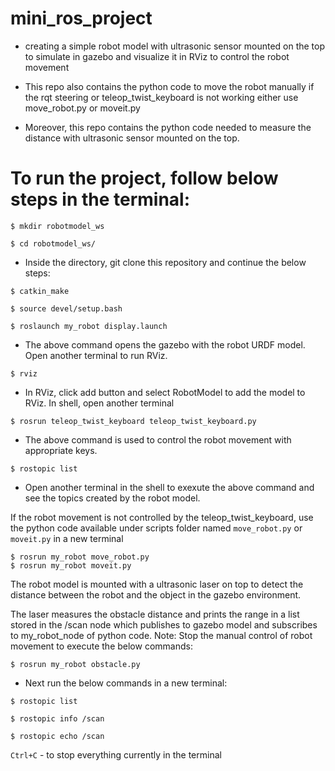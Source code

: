 # mini_ros_project

* creating a simple robot model with ultrasonic sensor mounted on the top to simulate in gazebo and visualize it in RViz to control the robot movement 

* This repo also contains the python code to move the robot manually if the rqt steering or teleop_twist_keyboard is not working either use move_robot.py or moveit.py

* Moreover, this repo contains the python code needed to measure the distance with ultrasonic sensor mounted on the top.

# To run the project, follow below steps in the terminal:
```
$ mkdir robotmodel_ws

$ cd robotmodel_ws/
```
* Inside the directory, git clone this repository and continue the below steps:
```
$ catkin_make

$ source devel/setup.bash

$ roslaunch my_robot display.launch
```
* The above command opens the gazebo with the robot URDF model. Open another terminal to run RViz.
```
$ rviz
```
* In RViz, click add button and select RobotModel to add the model to RViz. In shell, open another terminal
```
$ rosrun teleop_twist_keyboard teleop_twist_keyboard.py
```
* The above command is used to control the robot movement with appropriate keys.
```
$ rostopic list
```
* Open another terminal in the shell to exexute the above command and see the topics created by the robot model.

If the robot movement is not controlled by the teleop_twist_keyboard, use the python code available under scripts folder named `move_robot.py` or `moveit.py` in a new terminal
```
$ rosrun my_robot move_robot.py 
$ rosrun my_robot moveit.py
```

The robot model is mounted with a ultrasonic laser on top to detect the distance between the robot and the object in the gazebo environment. 

The laser measures the obstacle distance and prints the range in a list stored in the /scan node which publishes to gazebo model and subscribes to my_robot_node of python code. Note: Stop the manual control of robot movement to execute the below commands:
```
$ rosrun my_robot obstacle.py
```
* Next run the below commands in a new terminal:
```
$ rostopic list

$ rostopic info /scan

$ rostopic echo /scan
```

`Ctrl+C` - to stop everything currently in the terminal

